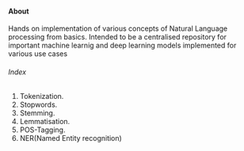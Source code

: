 #### About
Hands on implementation of various concepts of Natural Language processing from basics. Intended to be a centralised repository for important machine learnig and deep learning models implemented for various use cases

###### Index
1. Tokenization.
2. Stopwords.
3. Stemming.
4. Lemmatisation.
5. POS-Tagging.
6. NER(Named Entity recognition)

